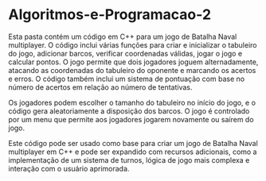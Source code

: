 # Algoritmos-e-Programacao-2
Esta pasta contém um código em C++ para um jogo de Batalha Naval multiplayer. O código inclui várias funções para criar e inicializar o tabuleiro do jogo, adicionar barcos, verificar coordenadas válidas, jogar o jogo e calcular pontos. O jogo permite que dois jogadores joguem alternadamente, atacando as coordenadas do tabuleiro do oponente e marcando os acertos e erros. O código também inclui um sistema de pontuação com base no número de acertos em relação ao número de tentativas.

Os jogadores podem escolher o tamanho do tabuleiro no início do jogo, e o código gera aleatoriamente a disposição dos barcos. O jogo é controlado por um menu que permite aos jogadores jogarem novamente ou saírem do jogo.

Este código pode ser usado como base para criar um jogo de Batalha Naval multiplayer em C++ e pode ser expandido com recursos adicionais, como a implementação de um sistema de turnos, lógica de jogo mais complexa e interação com o usuário aprimorada.
